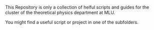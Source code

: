 This Repository is only a collection of helful scripts and guides for the cluster of the theoretical physics department at MLU.

You might find a useful script or project in one of the subfolders.
